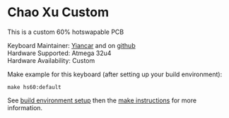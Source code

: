 Chao Xu Custom
==============

This is a custom 60% hotswapable PCB

Keyboard Maintainer: [Yiancar](http://yiancar-designs.com/) and on [github](https://github.com/yiancar)   
Hardware Supported: Atmega 32u4   
Hardware Availability: Custom   

Make example for this keyboard (after setting up your build environment):

    make hs60:default

See [build environment setup](https://docs.qmk.fm/build_environment_setup.html) then the [make instructions](https://docs.qmk.fm/make_instructions.html) for more information.
